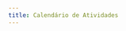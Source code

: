 ```yaml
---
title: Calendário de Atividades
---
```


<div data-tockify-component="mini" data-tockify-calendar="cvx.rio"></div>
<script data-cfasync="false" data-tockify-script="embed" src="https://public.tockify.com/browser/embed.js"></script>